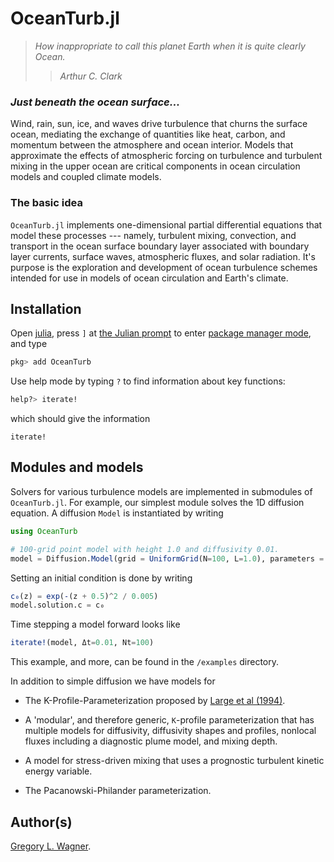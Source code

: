 # OceanTurb.jl

> *How inappropriate to call this planet Earth when it is quite clearly Ocean.*
>> *Arthur C. Clark*

### *Just beneath the ocean surface...*

Wind, rain, sun, ice, and waves drive turbulence that churns the surface
ocean, mediating the exchange of quantities like heat, carbon, and momentum
between the atmosphere and ocean interior.
Models that approximate the effects of atmospheric forcing on
turbulence and turbulent mixing in the upper ocean are critical
components in ocean circulation models and coupled climate models.

### The basic idea

`OceanTurb.jl` implements one-dimensional partial differential equations
that model these processes --- namely, turbulent mixing, convection, and transport
in the ocean surface boundary layer associated with boundary layer currents, surface waves,
atmospheric fluxes, and solar radiation.
It's purpose is the exploration and development of
ocean turbulence schemes intended for use in models of ocean circulation 
and Earth's climate.

## Installation

Open [julia](https://julialang.org), press `]` at
[the Julian prompt](https://docs.julialang.org/en/v1/stdlib/REPL/index.html#The-different-prompt-modes-1)
to enter
[package manager mode](https://docs.julialang.org/en/v1/stdlib/Pkg/#Pkg-1),
and type

```julia
pkg> add OceanTurb
```

Use help mode by typing `?` to find information about key functions:

```julia
help?> iterate!
```

which should give the information

```@docs
iterate!
```  

## Modules and models

Solvers for various turbulence models are implemented in submodules
of `OceanTurb.jl`.
For example, our simplest module solves the 1D diffusion equation.
A diffusion `Model` is instantiated by writing

```julia
using OceanTurb

# 100-grid point model with height 1.0 and diffusivity 0.01.
model = Diffusion.Model(grid = UniformGrid(N=100, L=1.0), parameters = Parameters(K=0.01))
```

Setting an initial condition is done by writing

```julia
c₀(z) = exp(-(z + 0.5)^2 / 0.005)
model.solution.c = c₀
```

Time stepping a model forward looks like

```julia
iterate!(model, Δt=0.01, Nt=100)
```

This example, and more, can be found in the `/examples` directory.

In addition to simple diffusion we have models for

* The K-Profile-Parameterization proposed by
    [Large et al (1994)](https://agupubs.onlinelibrary.wiley.com/doi/abs/10.1029/94rg01872).

* A 'modular', and therefore generic, ``K``-profile parameterization that has multiple models
    for diffusivity, diffusivity shapes and profiles, nonlocal fluxes including a diagnostic plume model, 
    and mixing depth.

* A model for stress-driven mixing that uses a prognostic turbulent kinetic energy variable.

* The Pacanowski-Philander parameterization.

## Author(s)

[Gregory L. Wagner](https://glwagner.github.io).
